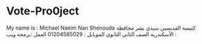 # Vote-Pro0ject
My name is : Michael Naeim Nan Shenouda
كنيسة القديسين سيدي بشر
محافظة : الأسكندرية
الصف الثاني الثانوي 
الموبايل : 01204585029
العمل :برمجة ويب 

